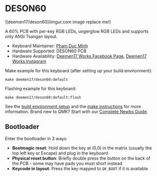 # DESON60

![deemen17/deson60](imgur.com image replace me!)

A 60% PCB with per-key RGB LEDs, ungerglow RGB LEDs and supports only ANSI Tsangan layout.

* Keyboard Maintainer: [Pham Duc Minh](https://github.com/Deemen17)
* Hardware Supported: DESON60 PCB
* Hardware Availability: [Deemen17 Works Facebook Page](https://www.facebook.com/deemen17), [Deemen17 Works Instagram](https://www.instagram.com/deemen17.works)

Make example for this keyboard (after setting up your build environment):

    make deemen17/deson60:default

Flashing example for this keyboard:

    make deemen17/deson60:default:flash

See the [build environment setup](https://docs.qmk.fm/#/getting_started_build_tools) and the [make instructions](https://docs.qmk.fm/#/getting_started_make_guide) for more information. Brand new to QMK? Start with our [Complete Newbs Guide](https://docs.qmk.fm/#/newbs).

## Bootloader

Enter the bootloader in 3 ways:

* **Bootmagic reset**: Hold down the key at (0,0) in the matrix (usually the top left key or Escape) and plug in the keyboard
* **Physical reset button**: Briefly double press the button on the back of the PCB - some may have pads you must short instead
* **Keycode in layout**: Press the key mapped to `QK_BOOT` if it is available
